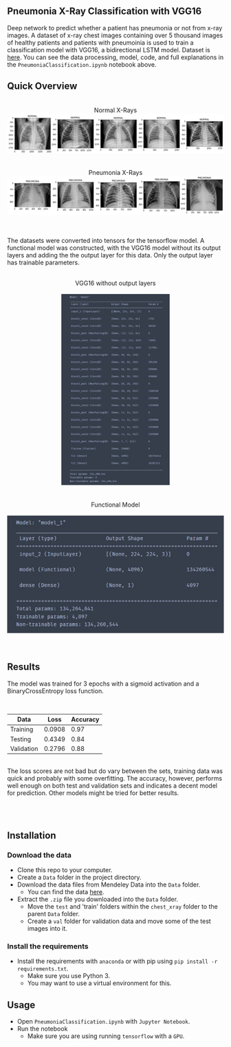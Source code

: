 Pneumonia X-Ray Classification with VGG16
-----------------------

Deep network to predict whether a patient has pneumonia or not from x-ray images. A dataset of x-ray chest images containing over 5 thousand images of healthy patients and patients with pneumoinia is used to train a classification model with VGG16, a bidirectional LSTM model. Dataset is [here](https://data.mendeley.com/datasets/rscbjbr9sj/2). You can see the data processing, model, code, and full explanations in the `PneumoniaClassification.ipynb` notebook above.

Quick Overview
----------------------

<p align="center">
<br />
Normal X-Rays
<br />
<img src="https://github.com/ET-777/Pneumonia-Classification/blob/master/images/normal.png"/>
<br />
<br />
<br />
Pneumonia X-Rays
<br />
<img src="https://github.com/ET-777/Pneumonia-Classification/blob/master/images/pneumonia.png"/>
<br />
<br />
<br />
</p>

The datasets were converted into tensors for the tensorflow model. A functional model was constructed, with the VGG16 model without its output layers and adding the the output layer for this data. Only the output layer has trainable parameters.

<p align="center">
<br />
VGG16 without output layers
<br />
<br />
<img src="https://github.com/ET-777/Pneumonia-Classification/blob/master/images/vgg16.jpg" height="50%" width="50%"/>
<br />
<br />
<br />
Functional Model
<br />
<br />
<img src="https://github.com/ET-777/Pneumonia-Classification/blob/master/images/model.jpg"/>
<br />
<br />
<br />
</p>


Results
----------------------

The model was trained for 3 epochs with a sigmoid activation and a BinaryCrossEntropy loss function.

<br />

 Data | Loss | Accuracy
------------ | ------------- | -------------
Training | 0.0908 | 0.97
Testing | 0.4349 | 0.84
Validation | 0.2796 | 0.88

<br />
The loss scores are not bad but do vary between the sets, training data was quick and probably with some overfitting. The accuracy, however, performs well enough on both test and validation sets and indicates a decent model for prediction. Other models might be tried for better results.

<br /><br />

Installation
----------------------

### Download the data

* Clone this repo to your computer.
* Create a `Data` folder in the project directory.
* Download the data files from Mendeley Data into the `Data` folder.  
    * You can find the data [here](https://data.mendeley.com/datasets/rscbjbr9sj/2).
* Extract the `.zip` file you downloaded into the `Data` folder.
    * Move the `test` and 'train' folders within the `chest_xray` folder to the parent `Data` folder.
    * Create a `val` folder for validation data and move some of the test images into it.

### Install the requirements
 
* Install the requirements with `anaconda` or with pip using `pip install -r requirements.txt`.
    * Make sure you use Python 3.
    * You may want to use a virtual environment for this.

Usage
-----------------------

* Open `PneumoniaClassification.ipynb` with `Jupyter Notebook`.
* Run the notebook
    * Make sure you are using running `tensorflow` with a `GPU`.
